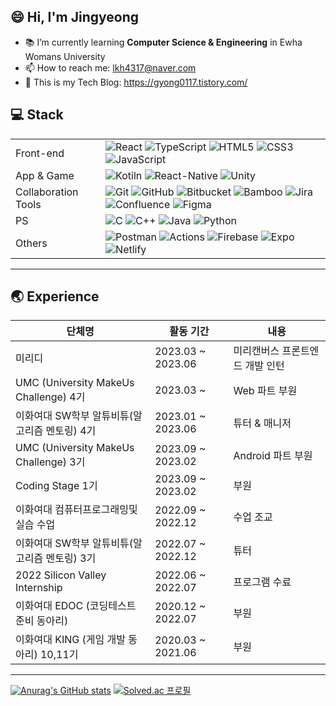 <!-- ![header](https://capsule-render.vercel.app/api?type=waving&color=timeGradient&height=200&section=header)   -->

## 😄 Hi, I'm Jingyeong

-   📚 I’m currently learning **Computer Science & Engineering** in Ewha Womans University
-   📫 How to reach me: lkh4317@naver.com
-   :memo: This is my Tech Blog: https://gyong0117.tistory.com/
<!--
-   🔭 I’m currently working on ...
-   👯 I’m looking to collaborate on ...
-   🤔 I’m looking for help with ...
-   💬 Ask me about ...
-   📫 How to reach me: ...
-   😄 Pronouns: ...
-   ⚡ Fun fact: ...
    -->

## 💻 Stack

|                     |                                                                                                                                                                                                                                                                                                                                                                                                                                                                                                                                                                                                                                                                                                                                                     |
| ------------------- | --------------------------------------------------------------------------------------------------------------------------------------------------------------------------------------------------------------------------------------------------------------------------------------------------------------------------------------------------------------------------------------------------------------------------------------------------------------------------------------------------------------------------------------------------------------------------------------------------------------------------------------------------------------------------------------------------------------------------------------------------- |
| Front-end           | ![React](https://img.shields.io/badge/React-%2320232a.svg?style=flat-square&logo=React&logoColor=%2361DAFB) ![TypeScript](https://img.shields.io/badge/TypeScript-%23007ACC.svg?style=flat-square&logo=TypeScript&logoColor=white) ![HTML5](https://img.shields.io/badge/HTML5-%23E34F26.svg?style=flat-square&logo=HTML5&logoColor=white) ![CSS3](https://img.shields.io/badge/CSS3-%231572B6.svg?style=flat-square&logo=CSS3&logoColor=white) ![JavaScript](https://img.shields.io/badge/JavaScript-%23323330.svg?style=flat-square&logo=JavaScript&logoColor=%23F7DF1E)                                                                                                                                                                          |
| App & Game          | ![Kotiln](https://img.shields.io/badge/Kotlin-0095D5?&style=for-the-badge&logo=kotlin&logoColor=white) ![React-Native](https://img.shields.io/badge/React_Native-20232A?style=for-the-badge&logo=react&logoColor=61DAFB) ![Unity](https://img.shields.io/badge/Unity-100000?style=for-the-badge&logo=unity&logoColor=white)                                                                                                                                                                                                                                                                                                                                                                                                                         |
| Collaboration Tools | ![Git](https://img.shields.io/badge/Git-%23F05033.svg?style=flat-square&logo=Git&logoColor=white) ![GitHub](https://img.shields.io/badge/GitHub-%23121011.svg?style=flat-square&logo=GitHub&logoColor=white) ![Bitbucket](https://img.shields.io/badge/Bitbucket-0052CC?style=flat-square&logo=Bitbucket&logoColor=white) ![Bamboo](https://img.shields.io/badge/Bamboo-0052CC?style=flat-square&logo=Bamboo&logoColor=white) ![Jira](https://img.shields.io/badge/Jira-0052CC?style=flat-square&logo=Jira&logoColor=white) ![Confluence](https://img.shields.io/badge/Confluence-172B4D?style=flat-square&logo=Confluence&logoColor=white) ![Figma](https://img.shields.io/badge/Figma-%23F24E1E.svg?style=flat-square&logo=Figma&logoColor=white) |
| PS                  | ![C](https://img.shields.io/badge/C-%2300599C.svg?style=flat-square&logo=C&logoColor=white) ![C++](https://img.shields.io/badge/C++-%2300599C.svg?style=flat-square&logo=c%2B%2B&logoColor=white) ![Java](https://img.shields.io/badge/Java-3776AB?style=flat-square&logo=mysql&logoColor=white) ![Python](https://img.shields.io/badge/Python-3776AB.svg?style=flat-square&logo=Python&logoColor=white)                                                                                                                                                                                                                                                                                                                                            |
| Others              | ![Postman](https://img.shields.io/badge/Postman-FF6C37?style=flat-square&logo=Postman&logoColor=white) ![Actions](https://img.shields.io/badge/Github%20Actions-2088FF?style=flat-square&logo=Github%20Actions&logoColor=white) ![Firebase](https://img.shields.io/badge/Firebase-FFCA28?style=flat-square&logo=firebase&logoColor=black) ![Expo](https://img.shields.io/badge/Expo-000000?style=flat-square&logo=Expo&logoColor=white) ![Netlify](https://img.shields.io/badge/Netlify-00C7B7?style=for-the-badge&logo=netlify&logoColor=white)                                                                                                                                                                                                    |

---

## 🌏 Experience

| 단체명                                        | 활동 기간         | 내용                            |
| --------------------------------------------- | ----------------- | ------------------------------- |
| 미리디                                        | 2023.03 ~ 2023.06 | 미리캔버스 프론트엔드 개발 인턴 |
| UMC (University MakeUs Challenge) 4기         | 2023.03 ~         | Web 파트 부원                   |
| 이화여대 SW학부 알튜비튜(알고리즘 멘토링) 4기 | 2023.01 ~ 2023.06 | 튜터 & 매니저                   |
| UMC (University MakeUs Challenge) 3기         | 2023.09 ~ 2023.02 | Android 파트 부원               |
| Coding Stage 1기                              | 2023.09 ~ 2023.02 | 부원                            |
| 이화여대 컴퓨터프로그래밍및실습 수업          | 2022.09 ~ 2022.12 | 수업 조교                       |
| 이화여대 SW학부 알튜비튜(알고리즘 멘토링) 3기 | 2022.07 ~ 2022.12 | 튜터                            |
| 2022 Silicon Valley Internship                | 2022.06 ~ 2022.07 | 프로그램 수료                   |
| 이화여대 EDOC (코딩테스트 준비 동아리)        | 2020.12 ~ 2022.07 | 부원                            |
| 이화여대 KING (게임 개발 동아리) 10,11기      | 2020.03 ~ 2021.06 | 부원                            |

---

[![Anurag's GitHub stats](https://github-readme-stats.vercel.app/api?username=dooli1971039&theme=tokyonight&card_witdh=400px)](https://github.com/dooli1971039/github-readme-stats) [![Solved.ac 프로필](http://mazassumnida.wtf/api/v2/generate_badge?boj=lkh4317)](https://solved.ac/lkh4317)
